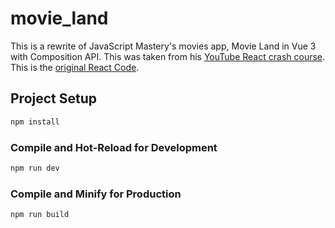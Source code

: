 # movie_land
This is a rewrite of JavaScript Mastery's movies app, Movie Land in Vue 3 with Composition API. This was taken from his [YouTube React crash course](https://youtu.be/b9eMGE7QtTk?t=2467). This is the [original React Code](https://gist.github.com/adrianhajdin/997a8cdf94234e889fa47be89a4759f1).


## Project Setup

```sh
npm install
```

### Compile and Hot-Reload for Development

```sh
npm run dev
```

### Compile and Minify for Production

```sh
npm run build
```
